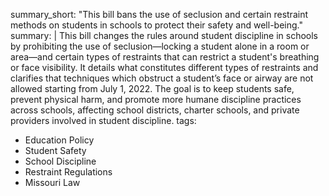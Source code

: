summary_short: "This bill bans the use of seclusion and certain restraint methods on students in schools to protect their safety and well-being."
summary: |
  This bill changes the rules around student discipline in schools by prohibiting the use of seclusion—locking a student alone in a room or area—and certain types of restraints that can restrict a student's breathing or face visibility. It details what constitutes different types of restraints and clarifies that techniques which obstruct a student’s face or airway are not allowed starting from July 1, 2022. The goal is to keep students safe, prevent physical harm, and promote more humane discipline practices across schools, affecting school districts, charter schools, and private providers involved in student discipline.
tags:
  - Education Policy
  - Student Safety
  - School Discipline
  - Restraint Regulations
  - Missouri Law
